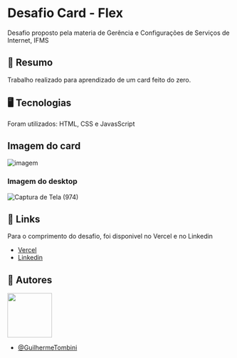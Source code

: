 
# Desafio Card - Flex

Desafio proposto pela materia de Gerência e Configurações de Serviços de Internet, IFMS




## 📜 Resumo

Trabalho realizado para aprendizado de um card feito do zero.

## 🖥️ Tecnologias 

Foram utilizados: HTML, CSS e JavasScript
## Imagem do card

![imagem](https://user-images.githubusercontent.com/85890520/185430450-44f871c1-d3e5-45c1-82ea-59531dacb493.png)

### Imagem do desktop

![Captura de Tela (974)](https://user-images.githubusercontent.com/85890520/185529874-6cf6acf1-528f-4310-a8f1-98975e0297bd.png)


## 📎 Links

Para o comprimento do desafio, foi disponivel no Vercel e no Linkedin
- [Vercel](https://atividade-desafio-gcsi-guilherme.vercel.app/)
- [Linkedin](https://www.linkedin.com/posts/guilherme-ferreira-tombini-593015247_desafio-do-card-activity-6964034200060481536-8RKF?utm_source=linkedin_share&utm_medium=member_desktop_web)
## 👥 Autores
<img src="https://user-images.githubusercontent.com/85890520/186696911-e9ab03ce-09f4-4c76-ae20-1ec5e63b2ab9.jpg" width="100"/>

- [@GuilhermeTombini](https://github.com/Guilherme-Ferreira-Tombini)

